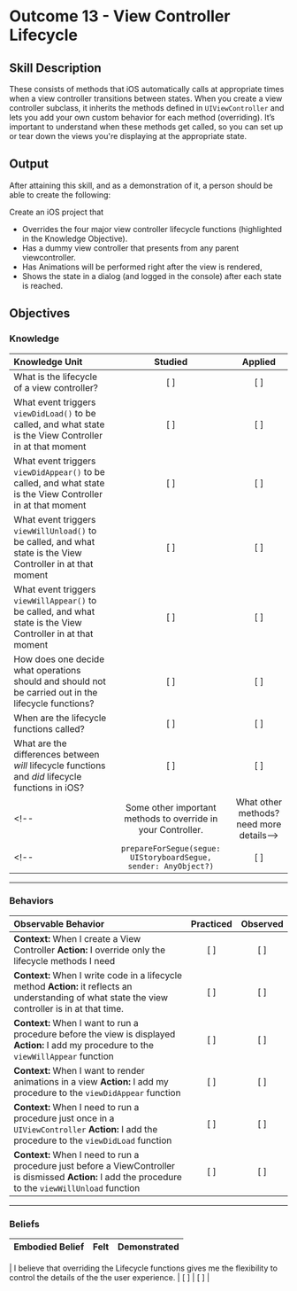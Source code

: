 # Outcome 13 - View Controller Lifecycle
## Skill Description

These consists of methods that iOS automatically calls at appropriate times when a view controller transitions between states. When you create a view controller subclass, it inherits the methods defined in `UIViewController` and lets you add your own custom behavior for each method (overriding). It’s important to understand when these methods get called, so you can set up or tear down the views you're displaying at the appropriate state.

## Output
After attaining this skill, and as a demonstration of it, a person should be able to create the following:

Create an iOS project that

- Overrides the four major view controller lifecycle functions (highlighted in the Knowledge Objective).
- Has a dummy view controller that presents from any parent viewcontroller. 
- Has Animations will be performed right after the view is rendered, 
- Shows the state in a dialog (and logged in the console) after each state is reached.

## Objectives
### Knowledge

| Knowledge Unit   |      Studied      | Applied |
|:-------------|:------------------:|:--------:|
| What is the lifecycle of a view controller? | [ ] | [ ] |
| What event triggers `viewDidLoad()` to be called, and what state is the View Controller in at that moment| [ ] | [ ] |
| What event triggers `viewDidAppear()` to be called, and what state is the View Controller in at that moment| [ ] | [ ] |
| What event triggers `viewWillUnload()` to be called, and what state is the View Controller in at that moment| [ ] | [ ] |
| What event triggers `viewWillAppear()` to be called, and what state is the View Controller in at that moment| [ ] | [ ] |
| How does one decide what operations should and should not be carried out in the lifecycle functions? | [ ] | [ ] 
| When are the lifecycle functions called? | [ ] | [ ] |
| What are the differences between _will_ lifecycle functions and _did_ lifecycle functions in iOS? | [ ] | [ ] |
<!--| Some other important methods to override in your Controller. |   What other methods? need more details-->
<!-- | `prepareForSegue(segue: UIStoryboardSegue, sender: AnyObject?)` | [ ] | [ ] |     This is just a method call name, identify what knowledge of segue lifecycles are important and be sure to include that in the Output. -->


------

### Behaviors

| Observable Behavior   |      Practiced      | Observed |
|:-------------|:------------------:|:--------:|
| **Context:** When I create a View Controller **Action:** I override only the lifecycle methods I need | [ ] | [ ] |
| **Context:** When I write code in a lifecycle method **Action:** it reflects an understanding of what state the view controller is in at that time. | [ ] | [ ] |
| **Context:** When I want to run a procedure before the view is displayed **Action:**  I add my procedure to the `viewWillAppear` function | [ ] | [ ] |
| **Context:** When I want to render animations in a view **Action:**  I add my procedure to the `viewDidAppear` function | [ ] | [ ] |
| **Context:** When I need to run a procedure just once in a `UIViewController` **Action:** I add the procedure to the `viewDidLoad` function | [ ] | [ ] |
| **Context:** When I need to run a procedure just before a ViewController is dismissed **Action:** I add the procedure to the `viewWillUnload` function | [ ] | [ ] |

------

### Beliefs

| Embodied Belief   |      Felt      | Demonstrated |
|:-------------|:------------------:|:--------:|

| I believe that overriding the Lifecycle functions gives me the flexibility to control the details of the the user experience. | [ ] | [ ] |
